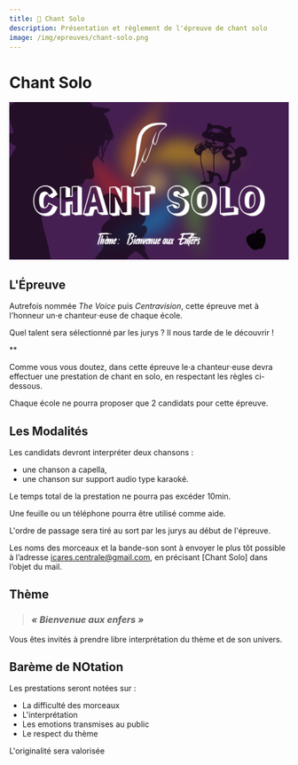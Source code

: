```yaml
---
title: 🎤 Chant Solo
description: Présentation et règlement de l'épreuve de chant solo
image: /img/epreuves/chant-solo.png
---
```


# Chant Solo

![](/img/epreuves/chant-solo.png)

## L'Épreuve

Autrefois nommée *The Voice* puis *Centravision*, cette épreuve met à l'honneur un⋅e chanteur⋅euse de chaque école. 

Quel talent sera sélectionné par les jurys ? Il nous tarde de le découvrir !

**

Comme vous vous doutez, dans cette épreuve le⋅a chanteur⋅euse devra effectuer une prestation de chant en solo, en respectant les règles ci-dessous. 

Chaque école ne pourra proposer que 2 candidats pour cette épreuve.


## Les Modalités


Les candidats devront interpréter deux chansons : 
* une chanson a capella,
* une chanson sur support audio type karaoké.

Le temps total de la prestation ne pourra pas excéder 10min.

Une feuille ou un téléphone pourra être utilisé comme aide.

L'ordre de passage sera tiré au sort par les jurys au début de l'épreuve.

Les noms des morceaux et la bande-son sont à envoyer le plus tôt possible à l’adresse [icares.centrale@gmail.com](mailto:icares.centrale@gmail.com), en précisant [Chant Solo] dans l’objet du mail.


## Thème

> ### ***« Bienvenue aux enfers »***

Vous êtes invités à prendre libre interprétation du thème et de son univers.


## Barème de NOtation

Les prestations seront notées sur :
* La difficulté des morceaux
* L'interprétation
* Les emotions transmises au public
* Le respect du thème

L'originalité sera valorisée


